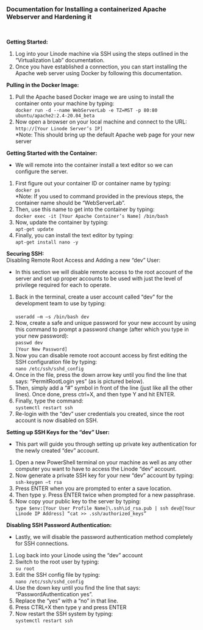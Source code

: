 <h3>Documentation for Installing a containerized Apache Webserver and Hardening it</h3>
<br>

**Getting Started:** <br>
1.	Log into your Linode machine via SSH using the steps outlined in the “Virtualization Lab” documentation. 
2.	Once you have established a connection, you can start installing the Apache web server using Docker by following this documentation.

**Pulling in the Docker Image:** <br>
1.	Pull the Apache based Docker image we are using to install the container onto your machine by typing: <br>
     		`docker run -d --name WebServerLab -e TZ=MST -p 80:80 ubuntu/apache2:2.4-20.04_beta`
2.	Now open a browser on your local machine and connect to the URL:  <br>
      		`http://[Your Linode Server’s IP]` <br>
	*Note: This should bring up the default Apache web page for your new server <br>

**Getting Started with the Container:** <br>
-	We will remote into the container install a text editor so we can configure the server.
1.	First figure out your container ID or container name by typing: <br>
      		`docker ps` <br>
	*Note: If you used to command provided in the previous steps, the container name should be “WebServerLab”.
2.	Then, use this name to get into the container by typing: <br>
      		`docker exec -it [Your Apache Container’s Name] /bin/bash`
3.	Now, update the container by typing: <br>
      		`apt-get update`
4.	Finally, you can install the text editor by typing: <br>
		`apt-get install nano -y`

**Securing SSH:** <br>
Disabling Remote Root Access and Adding a new “dev” User:
-	In this section we will disable remote access to the root account of the server and set up proper accounts to be used with just the level of privilege required for each to operate.
1.	Back in the terminal, create a user account called “dev” for the development team to use by typing:  <br>	
      		`useradd –m –s /bin/bash dev`
2.	Now, create a safe and unique password for your new account by using this command to prompt a password change (after which you type in your new password): <br>
      		`passwd dev` <br>
      		`[Your New Password]`
3.	Now you can disable remote root account access by first editing the SSH configuration file by typing: <br>
      		`nano /etc/ssh/sshd_config`
4.	Once in the file, press the down arrow key until you find the line that says: “PermitRootLogin yes” (as is pictured below). 
5.	Then, simply add a “#” symbol in front of the line (just like all the other lines). Once done, press ctrl+X, and then type Y and hit ENTER.
6.	Finally, type the command: <br>
      		`systemctl restart ssh`
7.	Re-login with the “dev” user credentials you created, since the root account is now disabled on SSH.

**Setting up SSH Keys for the “dev” User:** <br>
-	This part will guide you through setting up private key authentication for the newly created “dev” account.
1.	Open a new PowerShell terminal on your machine as well as any other computer you want to have to access the Linode “dev” account.
2.	Now generate a private SSH key for your new “dev” account by typing: <br>
      		`ssh-keygen –t rsa` 
3.	Press ENTER when you are prompted to enter a save location. 
4.	Then type y. Press ENTER twice when prompted for a new passphrase.
5.	Now copy your public key to the server by typing: <br>
      		`type $env:[Your User Profile Name]\.ssh\id_rsa.pub | ssh dev@[Your Linode IP Address] “cat >> .ssh/authorized_keys”` 

**Disabling SSH Password Authentication:** <br>
-	Lastly, we will disable the password authentication method completely for SSH connections.
1.	Log back into your Linode using the “dev” account
2.	Switch to the root user by typing: <br>
      		`su root`
3.	Edit the SSH config file by typing:  <br>
      		`nano /etc/ssh/sshd_config`
4.	Use the down key until you find the line that says: “PasswordAuthentication yes”.
5.	Replace the “yes” with a “no” in that line.
6.	Press CTRL+X then type y and press ENTER
7.	Now restart the SSH system by typing: <br>
      		`systemctl restart ssh`


